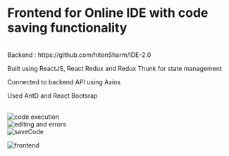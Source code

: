 <h1>Frontend for Online IDE with code saving functionality</h1><br/>
Backend : https://github.com/hitenSharm/IDE-2.0 <p/>
<p>Built using ReactJS, React Redux and Redux Thunk for state management</p>
<p>Connected to backend API using Axios</p>
<p>Used AntD and React Bootsrap</p><br/>
<img src="https://user-images.githubusercontent.com/56029311/118812929-46776100-b8cc-11eb-874f-f47ff02f55ff.png" alt="code execution"><br>
<img src="https://user-images.githubusercontent.com/56029311/118812950-4bd4ab80-b8cc-11eb-8bb1-9d2c7530b876.png" alt="editing and errors"><br>
<img src="https://user-images.githubusercontent.com/56029311/118812956-4d9e6f00-b8cc-11eb-9d50-268f71d40243.png" alt="saveCode"></p>

<img src="https://user-images.githubusercontent.com/56029311/118814565-ea154100-b8cd-11eb-96e2-2b7f3775d54a.png" alt="frontend">



